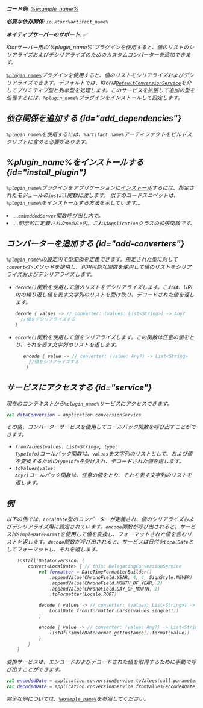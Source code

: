 [//]: # (title: データ変換)

<primary-label ref="server-plugin"/>

<var name="artifact_name" value="ktor-server-data-conversion"/>
<var name="package_name" value="io.ktor.server.plugins.dataconversion"/>
<var name="plugin_name" value="DataConversion"/>
<var name="example_name" value="data-conversion"/>

<tldr>
<p>
    <b>コード例</b>:
    <a href="https://github.com/ktorio/ktor-documentation/tree/%ktor_version%/codeSnippets/snippets/%example_name%">
        %example_name%
    </a>
</p>
<p>
<b>必要な依存関係</b>: <code>io.ktor:%artifact_name%</code>
</p>
<p>
    <b><Links href="/ktor/server-native" summary="KtorはKotlin/Nativeをサポートしており、追加のランタイムや仮想マシンなしでサーバーを実行できます。">ネイティブサーバー</Links>のサポート</b>: ✅
</p>
</tldr>

<link-summary>
Ktorサーバー用の`%plugin_name%`プラグインを使用すると、値のリストのシリアライズおよびデシリアライズのためのカスタムコンバーターを追加できます。
</link-summary>

[`%plugin_name%`](https://api.ktor.io/ktor-utils/io.ktor.util.converters/-data-conversion/index.html)プラグインを使用すると、値のリストをシリアライズおよびデシリアライズできます。デフォルトでは、Ktorは[`DefaultConversionService`](https://api.ktor.io/ktor-utils/io.ktor.util.converters/-default-conversion-service/index.html)を介してプリミティブ型と列挙型を処理します。このサービスを拡張して追加の型を処理するには、`%plugin_name%`プラグインをインストールして設定します。

## 依存関係を追加する {id="add_dependencies"}

<p>
    <code>%plugin_name%</code>を使用するには、<code>%artifact_name%</code>アーティファクトをビルドスクリプトに含める必要があります。
</p>
<Tabs group="languages">
    <TabItem title="Gradle (Kotlin)" group-key="kotlin">
        <code-block lang="Kotlin" code="            implementation(&quot;io.ktor:%artifact_name%:$ktor_version&quot;)"/>
    </TabItem>
    <TabItem title="Gradle (Groovy)" group-key="groovy">
        <code-block lang="Groovy" code="            implementation &quot;io.ktor:%artifact_name%:$ktor_version&quot;"/>
    </TabItem>
    <TabItem title="Maven" group-key="maven">
        <code-block lang="XML" code="            &lt;dependency&gt;&#10;                &lt;groupId&gt;io.ktor&lt;/groupId&gt;&#10;                &lt;artifactId&gt;%artifact_name%-jvm&lt;/artifactId&gt;&#10;                &lt;version&gt;${ktor_version}&lt;/version&gt;&#10;            &lt;/dependency&gt;"/>
    </TabItem>
</Tabs>

## %plugin_name%をインストールする {id="install_plugin"}

<p>
    <code>%plugin_name%</code>プラグインをアプリケーションに<a href="#install">インストール</a>するには、指定された<Links href="/ktor/server-modules" summary="モジュールを使用すると、ルートをグループ化してアプリケーションを構造化できます。">モジュール</Links>の<code>install</code>関数に渡します。
    以下のコードスニペットは、<code>%plugin_name%</code>をインストールする方法を示しています...
</p>
<list>
    <li>
        ...<code>embeddedServer</code>関数呼び出し内で。
    </li>
    <li>
        ...明示的に定義された<code>module</code>内。これは<code>Application</code>クラスの拡張関数です。
    </li>
</list>
<Tabs>
    <TabItem title="embeddedServer">
        <code-block lang="kotlin" code="            import io.ktor.server.engine.*&#10;            import io.ktor.server.netty.*&#10;            import io.ktor.server.application.*&#10;            import %package_name%.*&#10;&#10;            fun main() {&#10;                embeddedServer(Netty, port = 8080) {&#10;                    install(%plugin_name%)&#10;                    // ...&#10;                }.start(wait = true)&#10;            }"/>
    </TabItem>
    <TabItem title="module">
        <code-block lang="kotlin" code="            import io.ktor.server.application.*&#10;            import %package_name%.*&#10;            // ...&#10;            fun Application.module() {&#10;                install(%plugin_name%)&#10;                // ...&#10;            }"/>
    </TabItem>
</Tabs>

## コンバーターを追加する {id="add-converters"}

`%plugin_name%`の設定内で型変換を定義できます。指定された型に対して<code>convert&lt;T&gt;</code>メソッドを提供し、利用可能な関数を使用して値のリストをシリアライズおよびデシリアライズします。

* `decode()`関数を使用して値のリストをデシリアライズします。これは、URL内の繰り返し値を表す文字列のリストを受け取り、デコードされた値を返します。

  ```kotlin
  decode { values -> // converter: (values: List<String>) -> Any?
    //値をデシリアライズする
  }
  ```

* `encode()`関数を使用して値をシリアライズします。この関数は任意の値をとり、それを表す文字列のリストを返します。

  ```kotlin
     encode { value -> // converter: (value: Any?) -> List<String>
       //値をシリアライズする
      }
  ```

## サービスにアクセスする {id="service"}

現在のコンテキストから`%plugin_name%`サービスにアクセスできます。

```kotlin
val dataConversion = application.conversionService
```

その後、コンバーターサービスを使用してコールバック関数を呼び出すことができます。

* <code>fromValues(values: List&lt;String&gt;, type: TypeInfo)</code>コールバック関数は、<code>values</code>を文字列のリストとして、および値を変換するための<code>TypeInfo</code>を受け入れ、デコードされた値を返します。
* <code>toValues(value: Any?)</code>コールバック関数は、任意の値をとり、それを表す文字列のリストを返します。

## 例

以下の例では、<code>LocalDate</code>型のコンバーターが定義され、値のシリアライズおよびデシリアライズ用に設定されています。<code>encode</code>関数が呼び出されると、サービスは<code>SimpleDateFormat</code>を使用して値を変換し、フォーマットされた値を含むリストを返します。<code>decode</code>関数が呼び出されると、サービスは日付を<code>LocalDate</code>としてフォーマットし、それを返します。

```kotlin
    install(DataConversion) {
        convert<LocalDate> { // this: DelegatingConversionService
            val formatter = DateTimeFormatterBuilder()
                .appendValue(ChronoField.YEAR, 4, 4, SignStyle.NEVER)
                .appendValue(ChronoField.MONTH_OF_YEAR, 2)
                .appendValue(ChronoField.DAY_OF_MONTH, 2)
                .toFormatter(Locale.ROOT)

            decode { values -> // converter: (values: List<String>) -> Any?
                LocalDate.from(formatter.parse(values.single()))
            }

            encode { value -> // converter: (value: Any?) -> List<String>
                listOf(SimpleDateFormat.getInstance().format(value))
            }
        }
    }
```

変換サービスは、エンコードおよびデコードされた値を取得するために手動で呼び出すことができます。

```kotlin
val encodedDate = application.conversionService.toValues(call.parameters["date"])
val decodedDate = application.conversionService.fromValues(encodedDate, typeInfo<LocalDate>())
```

完全な例については、[`%example_name%`](https://github.com/ktorio/ktor-documentation/tree/%ktor_version%/codeSnippets/snippets/%example_name%)を参照してください。